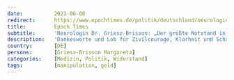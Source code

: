 ```yaml
---
date:          2021-06-08
redirect:      https://www.epochtimes.de/politik/deutschland/neurologin-dr-griesz-brisson-der-groesste-notstand-in-unserem-land-ist-die-politik-a3530777.html?telegram=1
title:         Epoch Times
subtitle:      'Neurologin Dr. Griesz-Brisson: „Der größte Notstand in unserem Land ist die Politik“'
description:   'Dankesworte und Lob für Zivilcourage, Klarheit und Scharfsinn. Die Videobotschaft der Mülheimer Neurologin Dr. Margareta Griesz-Brisson kommt bei den Zuschauern an. In ihrem Statement vom 4. Juni nimmt die Medizinerin kein Blatt vor den Mund und rüttelt nicht nur am Gewissen ihrer Kollegen.'
country:       [DE]
persons:       [Griesz-Brisson Margareta]
categories:    [Medizin, Politik, Widerstand]
tags:          [manipulation, geld]
---
```

